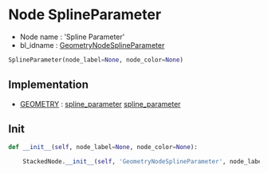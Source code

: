 # Node SplineParameter

- Node name : 'Spline Parameter'
- bl_idname : [GeometryNodeSplineParameter](https://docs.blender.org/api/current/bpy.types.GeometryNodeSplineParameter.html)


``` python
SplineParameter(node_label=None, node_color=None)
```
## Implementation

- [GEOMETRY](/docs/GeoNodes/socket_GEOMETRY.md) : [spline_parameter](/docs/GeoNodes/socket_GEOMETRY.md#spline_parameter) [spline_parameter](/docs/GeoNodes/socket_GEOMETRY.md#spline_parameter)

## Init

``` python
def __init__(self, node_label=None, node_color=None):

    StackedNode.__init__(self, 'GeometryNodeSplineParameter', node_label=node_label, node_color=node_color)
```
